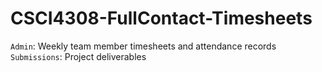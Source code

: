 # CSCI4308-FullContact-Timesheets
`Admin`: Weekly team member timesheets and attendance records
`Submissions`: Project deliverables 
